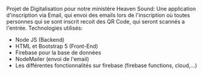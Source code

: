 Projet de Digitalisation pour notre ministère Heaven Sound:
Une application d'inscription via Email, qui envoi des emails lors de l'inscription où toutes personnes qui se sont inscrit recoit des QR Code, qui
seront scannés a l'entrée.
Technologies utilisés:
 - Node JS (Backend)
 - HTML et Bootstrap 5 (Front-End)
 - Firebase pour la base de données
 - NodeMailer (envoi de l'email)
 - Les différentes fonctionnalités sur firebase (firebase functions, cloud,...)

